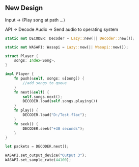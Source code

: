 ## New Design

Input -> (Play song at path ...)

API -> Decode Audio -> Send audio to operating system

```rust
static mut DECODER: Decoder = Lazy::new(|| Decoder::new());

static mut WASAPI: Wasapi = Lazy::new(|| Wasapi::new());

struct Player {
    songs: Index<Song>,
}

impl Player {
    fn push(&self, songs: &[Song]) {
        //add songs to queue
    }
    fn next(&self) {
        self.songs.next();
        DECODER.load(self.songs.playing())
    }
    fn play() {
        DECODER.load("D:/Test.flac");
    }
    fn seek() {
        DECODER.seek("+30 seconds");
    }
}

let packets = DECODER.next();

WASAPI.set_output_device("Output 3");
WASAPI.set_sample_rate(44100);
```

